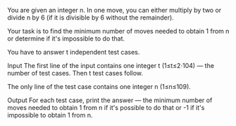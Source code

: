 You are given an integer n. In one move, you can either multiply by two or divide n by 6 (if it is divisible by 6 without the
remainder).

Your task is to find the minimum number of moves needed to obtain 1 from n or determine if it's impossible to do that.

You have to answer t independent test cases.

Input
The first line of the input contains one integer t (1≤t≤2⋅104) — the number of test cases. Then t test cases follow.

The only line of the test case contains one integer n (1≤n≤109).

Output
For each test case, print the answer — the minimum number of moves needed to obtain 1 from n
if it's possible to do that or -1 if it's impossible to obtain 1 from n.
